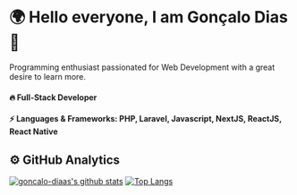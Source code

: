 <h1>🌍 Hello everyone, I am Gonçalo Dias 👋</h1>

Programming enthusiast passionated for Web Development with a great desire to learn more.

<h4>🔥 Full-Stack Developer</h4>
<h4>⚡ Languages & Frameworks: PHP, Laravel, Javascript, NextJS, ReactJS, React Native</h4>


## ⚙️  GitHub Analytics

[![goncalo-diaas's github stats](https://github-readme-stats.vercel.app/api?username=goncalo-diaas&show_icons=true&hide=issues,contribs)](https://github.com/anuraghazra/github-readme-stats) [![Top Langs](https://github-readme-stats.vercel.app/api/top-langs/?username=goncalo-diaas&layout=compact)](https://github.com/anuraghazra/github-readme-stats)
